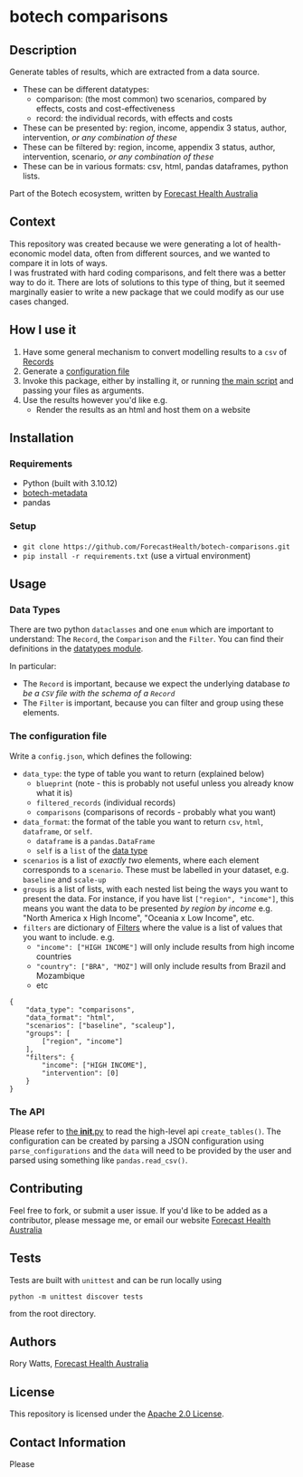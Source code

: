 # botech comparisons
## Description
Generate tables of results, which are extracted from a data source.
- These can be different datatypes: 
    - comparison: (the most common) two scenarios, compared by effects, costs and cost-effectiveness
    - record: the individual records, with effects and costs
- These can be presented by: region, income, appendix 3 status, author, intervention, *or any combination of these*
- These can be filtered by: region, income, appendix 3 status, author, intervention, scenario, *or any combination of these*
- These can be in various formats: csv, html, pandas dataframes, python lists.

Part of the Botech ecosystem, written by [Forecast Health Australia](https://forecasthealth.org)

## Context
This repository was created because we were generating a lot of health-economic model data, often from different sources, and we wanted to compare it in lots of ways.  
I was frustrated with hard coding comparisons, and felt there was a better way to do it. There are lots of solutions to this type of thing, but it seemed marginally easier to write a new package that we could modify as our use cases changed. 

## How I use it
1. Have some general mechanism to convert modelling results to a `csv` of [Records](#data-types)
2. Generate a [configuration file](#basic-example)
3. Invoke this package, either by installing it, or running [the main script](./scripts/main.py) and passing your files as arguments.
4. Use the results however you'd like e.g.
    - Render the results as an html and host them on a website

## Installation
### Requirements
- Python (built with 3.10.12)
- [botech-metadata](https://github.com/ForecastHealth/botech-metadata)
- pandas

### Setup
- `git clone https://github.com/ForecastHealth/botech-comparisons.git`
- `pip install -r requirements.txt` (use a virtual environment)


## Usage
### Data Types
There are two python `dataclasses` and one `enum` which are important to understand: The `Record`, the `Comparison` and the `Filter`.
You can find their definitions in the [datatypes module](./src/botech_comparisons/datatypes.py).

In particular:
- The `Record` is important, because we expect the underlying database *to be a `CSV` file with the schema of a `Record`*
- The `Filter` is important, because you can filter and group using these elements.

### The configuration file
Write a `config.json`, which defines the following:
- `data_type`: the type of table you want to return (explained below)
    - `blueprint` (note - this is probably not useful unless you already know what it is)
    - `filtered_records` (individual records)
    - `comparisons` (comparisons of records - probably what you want)
- `data_format`: the format of the table you want to return `csv`, `html`, `dataframe`, or `self`.
    - `dataframe` is a `pandas.DataFrame`
    - `self` is a `list` of the [data type](#data-types)
- `scenarios` is a list of *exactly two* elements, where each element corresponds to a `scenario`. These must be labelled in your dataset, e.g. `baseline` and `scale-up`
- `groups` is a list of lists, with each nested list being the ways you want to present the data. For instance, if you have list `["region", "income"]`, this means you want the data to be presented *by region by income* e.g. "North America x High Income", "Oceania x Low Income", etc.
- `filters` are dictionary of [Filters](#data-types) where the value is a list of values that you want to include. e.g.
    - `"income": ["HIGH INCOME"]` will only include results from high income countries
    - `"country": ["BRA", "MOZ"]` will only include results from Brazil and Mozambique
    - etc
    
```
{
	"data_type": "comparisons",
	"data_format": "html",
	"scenarios": ["baseline", "scaleup"],
	"groups": [
		["region", "income"]
	],
	"filters": {
		"income": ["HIGH INCOME"],
		"intervention": [0]
	}
}
```
### The API
Please refer to [the __init__.py](./src/botech_comparisons/__init__.py) to read the high-level api `create_tables()`. 
The configuration can be created by parsing a JSON configuration using `parse_configurations` and the `data` will need to be provided by the user and parsed using something like `pandas.read_csv()`.


## Contributing
Feel free to fork, or submit a user issue.
If you'd like to be added as a contributor, please message me, or email our website [Forecast Health Australia](https://forecasthealth.org)


## Tests
Tests are built with `unittest` and can be run locally using
```
python -m unittest discover tests
```
from the root directory.

## Authors
Rory Watts, [Forecast Health Australia](https://forecasthealth.org)

## License
This repository is licensed under the [Apache 2.0 License](./LICENSE).

## Contact Information
Please 

